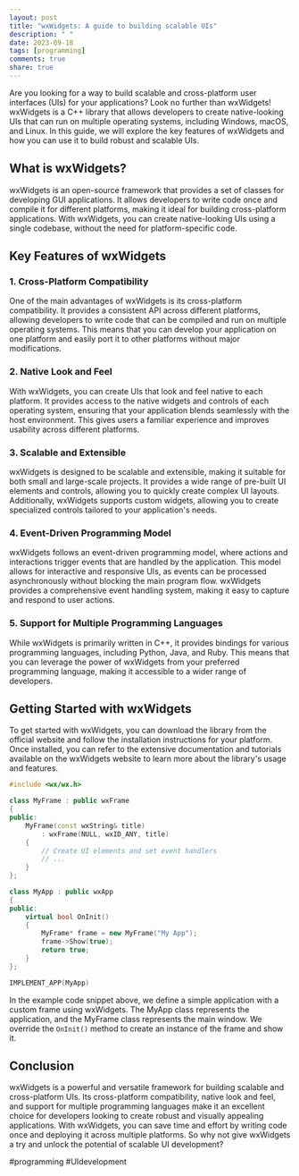 ```yaml
---
layout: post
title: "wxWidgets: A guide to building scalable UIs"
description: " "
date: 2023-09-18
tags: [programming]
comments: true
share: true
---
```


Are you looking for a way to build scalable and cross-platform user interfaces (UIs) for your applications? Look no further than wxWidgets! wxWidgets is a C++ library that allows developers to create native-looking UIs that can run on multiple operating systems, including Windows, macOS, and Linux. In this guide, we will explore the key features of wxWidgets and how you can use it to build robust and scalable UIs.

## What is wxWidgets?

wxWidgets is an open-source framework that provides a set of classes for developing GUI applications. It allows developers to write code once and compile it for different platforms, making it ideal for building cross-platform applications. With wxWidgets, you can create native-looking UIs using a single codebase, without the need for platform-specific code.

## Key Features of wxWidgets

### 1. Cross-Platform Compatibility

One of the main advantages of wxWidgets is its cross-platform compatibility. It provides a consistent API across different platforms, allowing developers to write code that can be compiled and run on multiple operating systems. This means that you can develop your application on one platform and easily port it to other platforms without major modifications.

### 2. Native Look and Feel

With wxWidgets, you can create UIs that look and feel native to each platform. It provides access to the native widgets and controls of each operating system, ensuring that your application blends seamlessly with the host environment. This gives users a familiar experience and improves usability across different platforms.

### 3. Scalable and Extensible

wxWidgets is designed to be scalable and extensible, making it suitable for both small and large-scale projects. It provides a wide range of pre-built UI elements and controls, allowing you to quickly create complex UI layouts. Additionally, wxWidgets supports custom widgets, allowing you to create specialized controls tailored to your application's needs.

### 4. Event-Driven Programming Model

wxWidgets follows an event-driven programming model, where actions and interactions trigger events that are handled by the application. This model allows for interactive and responsive UIs, as events can be processed asynchronously without blocking the main program flow. wxWidgets provides a comprehensive event handling system, making it easy to capture and respond to user actions.

### 5. Support for Multiple Programming Languages

While wxWidgets is primarily written in C++, it provides bindings for various programming languages, including Python, Java, and Ruby. This means that you can leverage the power of wxWidgets from your preferred programming language, making it accessible to a wider range of developers.

## Getting Started with wxWidgets

To get started with wxWidgets, you can download the library from the official website and follow the installation instructions for your platform. Once installed, you can refer to the extensive documentation and tutorials available on the wxWidgets website to learn more about the library's usage and features.

```cpp
#include <wx/wx.h>

class MyFrame : public wxFrame
{
public:
    MyFrame(const wxString& title)
        : wxFrame(NULL, wxID_ANY, title)
    {
        // Create UI elements and set event handlers
        // ...
    }
};

class MyApp : public wxApp
{
public:
    virtual bool OnInit()
    {
        MyFrame* frame = new MyFrame("My App");
        frame->Show(true);
        return true;
    }
};

IMPLEMENT_APP(MyApp)
```

In the example code snippet above, we define a simple application with a custom frame using wxWidgets. The MyApp class represents the application, and the MyFrame class represents the main window. We override the `OnInit()` method to create an instance of the frame and show it.

## Conclusion

wxWidgets is a powerful and versatile framework for building scalable and cross-platform UIs. Its cross-platform compatibility, native look and feel, and support for multiple programming languages make it an excellent choice for developers looking to create robust and visually appealing applications. With wxWidgets, you can save time and effort by writing code once and deploying it across multiple platforms. So why not give wxWidgets a try and unlock the potential of scalable UI development?

#programming #UIdevelopment